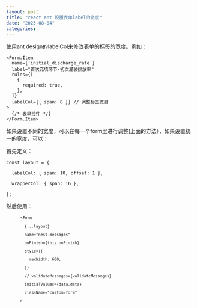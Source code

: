```yaml
---
layout: post
title: "react ant 设置表单label的宽度"
date: "2023-08-04"
categories: 
---
```

<p>使用ant design的labelCol来修改表单的标签的宽度。例如：</p>

<pre>
<code>&lt;Form.Item
  name={&#39;initial_discharge_rate&#39;}
  label=&quot;首次充填环节-初次灌装排放率&quot;
  rules={[
    {
      required: true,
    },
  ]}
  labelCol={{ span: 8 }} // 调整标签宽度
&gt;
  {/* 表单控件 */}
&lt;/Form.Item&gt;</code></pre>

<p>如果设置不同的宽度，可以在每一个form里进行调整(上面的方法），如果设置统一的宽度，可以：</p>

<p>首先定义：</p>

<pre>
<code>const layout = {

&nbsp; labelCol: { span: 10, offset: 1 },

&nbsp; wrapperCol: { span: 16 },

};</code></pre>

<p>然后使用：</p>

<pre>
<code>&nbsp;<code>&nbsp;&nbsp;&nbsp;&nbsp; &lt;Form

&nbsp;&nbsp;&nbsp;&nbsp;&nbsp;&nbsp;&nbsp; {...layout}

&nbsp;&nbsp;&nbsp;&nbsp;&nbsp;&nbsp;&nbsp; name=&quot;nest-messages&quot;

&nbsp;&nbsp;&nbsp;&nbsp;&nbsp;&nbsp;&nbsp; onFinish={this.onFinish}

&nbsp;&nbsp;&nbsp;&nbsp;&nbsp;&nbsp;&nbsp; style={{

&nbsp;&nbsp;&nbsp;&nbsp;&nbsp;&nbsp;&nbsp;&nbsp;&nbsp; maxWidth: 600,

&nbsp;&nbsp;&nbsp;&nbsp;&nbsp;&nbsp;&nbsp; }}

&nbsp;&nbsp;&nbsp;&nbsp;&nbsp;&nbsp;&nbsp; // validateMessages={validateMessages}

&nbsp;&nbsp;&nbsp;&nbsp;&nbsp;&nbsp;&nbsp; initialValues={data.data}

&nbsp;&nbsp;&nbsp;&nbsp;&nbsp;&nbsp;&nbsp; className=&quot;custom-form&quot;

&nbsp;&nbsp;&nbsp;&nbsp;&nbsp; &gt;&nbsp; &nbsp;</code></code></pre>

<p><code>&nbsp;</code></p>

